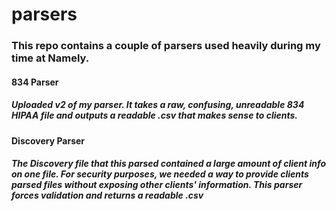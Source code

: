 # parsers

### This repo contains a couple of parsers used heavily during my time at Namely.

#### 834 Parser
##### Uploaded v2 of my parser. It takes a raw, confusing, unreadable 834 HIPAA file and outputs a readable .csv that makes sense to clients.

#### Discovery Parser
##### The Discovery file that this parsed contained a large amount of client info on one file. For security purposes, we needed a way to provide clients parsed files without exposing other clients' information. This parser forces validation and returns a readable .csv
